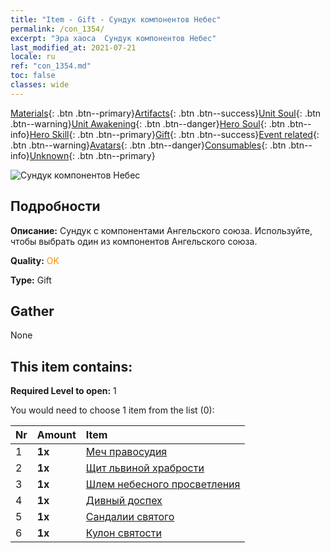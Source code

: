 ```yaml
---
title: "Item - Gift - Сундук компонентов Небес"
permalink: /con_1354/
excerpt: "Эра хаоса  Сундук компонентов Небес"
last_modified_at: 2021-07-21
locale: ru
ref: "con_1354.md"
toc: false
classes: wide
---
```

 [Materials](/ItemsRU/){: .btn .btn--primary}[Artifacts](/ItemsRU/Artifacts/){: .btn .btn--success}[Unit Soul](/ItemsRU/UnitSoul/){: .btn .btn--warning}[Unit Awakening](/ItemsRU/UnitAwakening/){: .btn .btn--danger}[Hero Soul](/ItemsRU/HeroSoul/){: .btn .btn--info}[Hero Skill](/ItemsRU/HeroSkill/){: .btn .btn--primary}[Gift](/ItemsRU/Gift/){: .btn .btn--success}[Event related](/ItemsRU/Events/){: .btn .btn--warning}[Avatars](/ItemsRU/Avatars/){: .btn .btn--danger}[Consumables](/ItemsRU/Consumables/){: .btn .btn--info}[Unknown](/ItemsRU/Unknown/){: .btn .btn--primary}

 ![Сундук компонентов Небес](/images/t/i_906031.png)

## Подробности
 **Описание:** Сундук с компонентами Ангельского союза. Используйте, чтобы выбрать один из компонентов Ангельского союза.

 **Quality:** <span style="color: #FF8C00">OK</span>

 **Type:** Gift

## Gather

  None

## This item contains:

 **Required Level to open:** 1

 You would need to choose 1 item from the list (0):

  | Nr | Amount |     Item    |
  |:---|:-------|:------------|
  | 1 |  **1x** | [Меч правосудия](/ItemsRU/art_150/) |  | 
  | 2 |  **1x** | [Щит львиной храбрости](/ItemsRU/art_151/) |  | 
  | 3 |  **1x** | [Шлем небесного просветления](/ItemsRU/art_152/) |  | 
  | 4 |  **1x** | [Дивный доспех](/ItemsRU/art_153/) |  | 
  | 5 |  **1x** | [Сандалии святого](/ItemsRU/art_154/) |  | 
  | 6 |  **1x** | [Кулон святости](/ItemsRU/art_155/) |  | 
